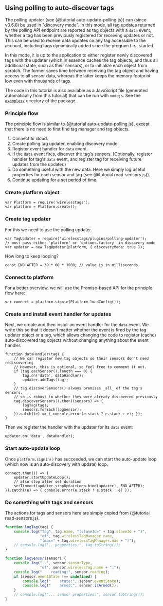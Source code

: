 ## Using polling to auto-discover tags

The polling updater (see {@tutorial auto-update-polling.js}) can (since v0.6.0) be used in "discovery mode". In this mode, all tag updates returned by the polling API endpoint are reported as tag objects with a `data` event, whether a tag has been previously registered for receiving updates or not. This can be used to receive data updates on any tag accessible to the account, including tags dynamically added since the program first started.

In this mode, it is up to the application to either register newly discovered tags with the updater (which in essence caches the tag objects, and thus all additional state, such as their sensors), or to initialize each object from scratch. The former saves time between receiving the tag object and having access to all sensor data, whereas the latter keeps the memory footprint low even with thousands of tags.

The code in this tutorial is also available as a JavaScript file
(generated automatically from this tutorial) that can be run with
`nodejs`. See the [`examples/`] directory of the package.

### Principle flow

The principle flow is similar to {@tutorial auto-update-polling.js},
except that there is no need to first find tag manager and tag objects. 

1. Connect to cloud.
2. Create polling tag updater, enabling discovery mode.
3. Register event handler for `data` event.
4. If the `data` event fires, discover the tag's sensors. (Optionally,
   register handler for tag's `data` event, and register tag for
   receiving future updates from the updater.)
5. Do something useful with the new data. Here we simply log useful
   properties for each sensor and tag (see {@tutorial
   read-sensors.js}).
6. Continue updating for a set period of time.

### Create platform object

    var Platform = require('wirelesstags');
    var platform = Platform.create();

### Create tag updater

For this we need to use the polling updater.

    var TagUpdater = require('wirelesstags/plugins/polling-updater');
    // must pass either 'platform' or 'options.factory' in discovery mode
    var updater = new TagUpdater(platform, { discoveryMode: true });

How long to keep looping?

    const END_AFTER = 30 * 60 * 1000; // value is in milliseconds

### Connect to platform

For a better overview, we will use the Promise-based API for the
principle flow here:

    var connect = platform.signin(Platform.loadConfig());

### Create and install event handler for updates

Next, we create and then install an event handler for the `data`
event. We write this so that it doesn't matter whether the event is
fired by the tag updater object or a tag, which allows changing the
code to register (cache) auto-discovered tag objects without changing
anything about the event handler.

    function dataHandler(tag) {
        // We can register new tag objects so their sensors don't need rediscovering
        // However, this is optional, so feel free to comment it out.
        if (tag.eachSensor().length === 0) {
            tag.on('data', dataHandler);
            updater.addTags(tag);
        }
        // tag.discoverSensors() always promises _all_ of the tag's sensors,
        // so is robust to whether they were already discovered previously
        tag.discoverSensors().then((sensors) => {
            logTag(tag);
            sensors.forEach(logSensor);
        }).catch((e) => { console.error(e.stack ? e.stack : e); });
    }

Then we register the handler with the updater for its `data` event:

    updater.on('data', dataHandler);

### Start auto-update loop

Once `platform.signin()` has succeeded, we can start the auto-update
loop (which now is an auto-discovery with update) loop.


    connect.then(() => {
        updater.startUpdateLoop();
        // also stop after set duration
        setTimeout(updater.stopUpdateLoop.bind(updater), END_AFTER);
    }).catch((e) => { console.error(e.stack ? e.stack : e) });


### Do something with tags and sensors

The actions for tags and sensors here are simply copied from {@tutorial read-sensors.js}.

```js
function logTag(tag) {
    console.log("Tag", tag.name, "(slaveId=" + tag.slaveId + ")",
                "of", tag.wirelessTagManager.name,
                "(mac=" + tag.wirelessTagManager.mac + ")");
    // console.log(".. properties:", tag.toString());
}

function logSensor(sensor) {
    console.log("..", sensor.sensorType,
                "of", sensor.wirelessTag.name + ":");
    console.log("    reading:", sensor.reading);
    if (sensor.eventState !== undefined) {
        console.log("    state:", sensor.eventState);
        console.log("    armed:", sensor.isArmed());
    }
    // console.log("... sensor properties:", sensor.toString());
}
```

[`examples/`]: https://github.com/hlapp/wirelesstags-js/tree/master/examples
